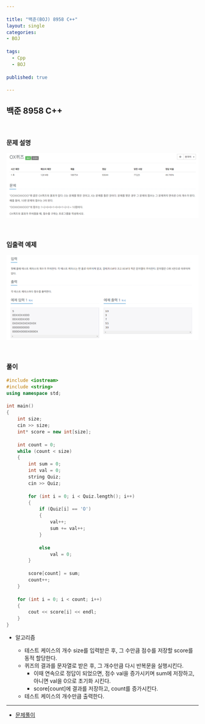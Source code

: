 ```yaml
---

title: "백준(BOJ) 8958 C++"
layout: single
categories:
- BOJ

tags:
  - Cpp
  - BOJ

published: true

---
```


## 백준 8958 C++

<br>

### 문제 설명

![image-20221205214035219](/assets/images/2022-12-05-BOJ8958/image-20221205214035219.png)

<br>

### 입출력 예제

![image-20221205214051989](/assets/images/2022-12-05-BOJ8958/image-20221205214051989.png)

<br>

### 풀이

```cpp
#include <iostream>
#include <string>
using namespace std;

int main()
{
    int size;
    cin >> size;
    int* score = new int[size];

    int count = 0;
    while (count < size)
    {
        int sum = 0;
        int val = 0;
        string Quiz;
        cin >> Quiz;

        for (int i = 0; i < Quiz.length(); i++)
        {
            if (Quiz[i] == 'O')
            {
                val++;
                sum += val++;
            }

            else
                val = 0;
        }

        score[count] = sum;
        count++;
    }

    for (int i = 0; i < count; i++)
    {
        cout << score[i] << endl;
    }
}
```

- 알고리즘

  - 테스트 케이스의 개수 size를 입력받은 후, 그 수만큼 점수를 저장할 score를 동적 할당한다.
  - 퀴즈의 결과를 문자열로 받은 후, 그 개수만큼 다시 반복문을 실행시킨다.
    - 이때 연속으로 정답이 되었으면, 점수 val을 증가시키며 sum에 저장하고, 아니면 val을 0으로 초기화 시킨다.
    - score[count]에 결과를 저장하고, count를 증가시킨다.
  - 테스트 케이스의 개수만큼 출력한다.

---

- [문제풀이](https://www.acmicpc.net/user/malove8466)

